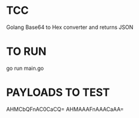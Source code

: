 # TCC
Golang Base64 to Hex converter and returns JSON

# TO RUN
go run main.go

# PAYLOADS TO TEST
AHMCbQFnAC0CaCQ=
AHMAAAFnAAACaAA=
